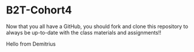 # B2T-Cohort4
Now that you all have a GitHub, you should fork and clone this repository to always be up-to-date with the class materials and assignments!!


Hello from Demitrius